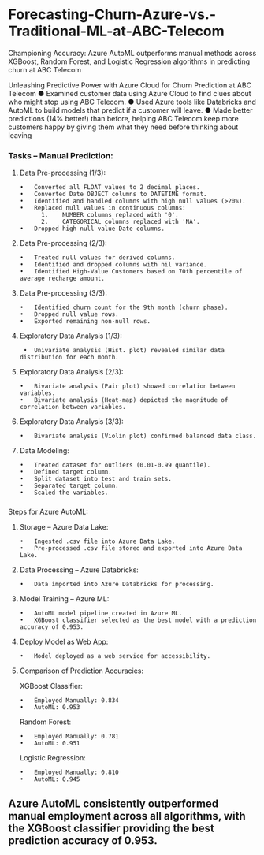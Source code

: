 # Forecasting-Churn-Azure-vs.-Traditional-ML-at-ABC-Telecom
Championing Accuracy: Azure AutoML outperforms manual methods across XGBoost, Random Forest, and Logistic Regression algorithms in predicting churn at ABC Telecom

Unleashing Predictive Power with Azure Cloud for Churn Prediction at ABC Telecom
● Examined customer data using Azure Cloud to find clues about who might stop using ABC Telecom.
● Used Azure tools like Databricks and AutoML to build models that predict if a customer will leave.
● Made better predictions (14% better!) than before, helping ABC Telecom keep more customers happy by giving them 
what they need before thinking about leaving

### Tasks – Manual Prediction:
1.	Data Pre-processing (1/3):

        •	Converted all FLOAT values to 2 decimal places.
        •	Converted Date OBJECT columns to DATETIME format.
        •	Identified and handled columns with high null values (>20%).
        •	Replaced null values in continuous columns:
              1.	NUMBER columns replaced with '0'.
              2.	CATEGORICAL columns replaced with 'NA'.
        •	Dropped high null value Date columns.

2.	Data Pre-processing (2/3):
        
        •	Treated null values for derived columns.
        •	Identified and dropped columns with nil variance.
        •	Identified High-Value Customers based on 70th percentile of average recharge amount.

3.	Data Pre-processing (3/3):

        •	Identified churn count for the 9th month (churn phase).
        •	Dropped null value rows.
        •	Exported remaining non-null rows.

4.	Exploratory Data Analysis (1/3):

         •	Univariate analysis (Hist. plot) revealed similar data distribution for each month.

5.	Exploratory Data Analysis (2/3):
      
        •	Bivariate analysis (Pair plot) showed correlation between variables.
        •	Bivariate analysis (Heat-map) depicted the magnitude of correlation between variables.

6.	Exploratory Data Analysis (3/3):

        •	Bivariate analysis (Violin plot) confirmed balanced data class.


7.	Data Modeling:
        
        •	Treated dataset for outliers (0.01-0.99 quantile).
        •	Defined target column.
        •	Split dataset into test and train sets.
        •	Separated target column.
        •	Scaled the variables.

### 
Steps for Azure AutoML:

1.	Storage – Azure Data Lake:

        •	Ingested .csv file into Azure Data Lake.
        •	Pre-processed .csv file stored and exported into Azure Data Lake.

2.	Data Processing – Azure Databricks:

        •	Data imported into Azure Databricks for processing.

3.	Model Training – Azure ML:

        •	AutoML model pipeline created in Azure ML.
        •	XGBoost classifier selected as the best model with a prediction accuracy of 0.953.

4.	Deploy Model as Web App:

        •	Model deployed as a web service for accessibility.

5.	Comparison of Prediction Accuracies:

	XGBoost Classifier:

        •	Employed Manually: 0.834
        •	AutoML: 0.953

	Random Forest:

        •	Employed Manually: 0.781
        •	AutoML: 0.951

	Logistic Regression:

        •	Employed Manually: 0.810
        •	AutoML: 0.945

## Azure AutoML consistently outperformed manual employment across all algorithms, with the XGBoost classifier providing the best prediction accuracy of 0.953.



###

